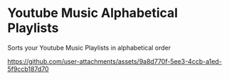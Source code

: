 # Youtube Music Alphabetical Playlists

Sorts your Youtube Music Playlists in alphabetical order

https://github.com/user-attachments/assets/9a8d770f-5ee3-4ccb-a1ed-5f9ccb187d70
